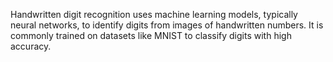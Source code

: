 Handwritten digit recognition uses machine learning models, typically neural networks, to identify digits from images of handwritten numbers. It is commonly trained on datasets like MNIST to classify digits with high accuracy.
